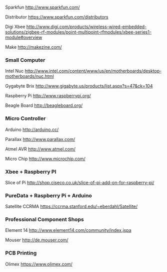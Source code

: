 Sparkfun
http://www.sparkfun.com/

Distributor
https://www.sparkfun.com/distributors

Digi Xbee
http://www.digi.com/products/wireless-wired-embedded-solutions/zigbee-rf-modules/point-multipoint-rfmodules/xbee-series1-module#overview

Make
http://makezine.com/

### Small Computer
Intel Nuc
http://www.intel.com/content/www/us/en/motherboards/desktop-motherboards/nuc.html

Gygabyte Brix
http://www.gigabyte.us/products/list.aspx?s=47&ck=104

Raspberry Pi
http://www.raspberrypi.org/

Beagle Board
http://beagleboard.org/

### Micro Controller
Arduino
http://arduino.cc/

Parallax
http://www.parallax.com/

Atmel AVR
http://www.atmel.com/

Micro Chip
http://www.microchip.com/

### Xbee + Raspberry PI
Slice of Pi
http://shop.ciseco.co.uk/slice-of-pi-add-on-for-raspberry-pi/

### PureData + Raspberry Pi + Arduino
Satellite CCRMA
https://ccrma.stanford.edu/~eberdahl/Satellite/

### Professional Component Shops

Element 14
http://www.element14.com/community/index.jspa

Mouser
http://de.mouser.com/

### PCB Printing

Olimex
https://www.olimex.com/



